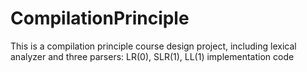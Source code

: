 # CompilationPrinciple
This is a compilation principle course design project, including lexical analyzer and  three parsers: LR(0), SLR(1), LL(1) implementation code
